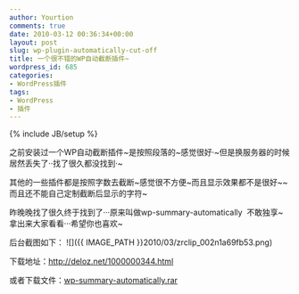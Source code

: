 ```yaml
---
author: Yourtion
comments: true
date: 2010-03-12 00:36:34+00:00
layout: post
slug: wp-plugin-automatically-cut-off
title: 一个很不错的WP自动截断插件~
wordpress_id: 685
categories:
- WordPress插件
tags:
- WordPress
- 插件
---
```

{% include JB/setup %}

之前安装过一个WP自动截断插件~是按照段落的~感觉很好·~但是换服务器的时候居然丢失了··找了很久都没找到·~

其他的一些插件都是按照字数去截断~感觉很不方便~而且显示效果都不是很好~~而且还不能自己定制截断后显示的字符~

昨晚晚找了很久终于找到了···原来叫做wp-summary-automatically  不敢独享~拿出来大家看看···希望你也喜欢~

后台截图如下：  ![]({{ IMAGE_PATH }}2010/03/zrclip_002n1a69fb53.png)

下载地址：http://deloz.net/1000000344.html

或者下载文件：[wp-summary-automatically.rar](http://dl.dbank.com/c0wblwppwn)
